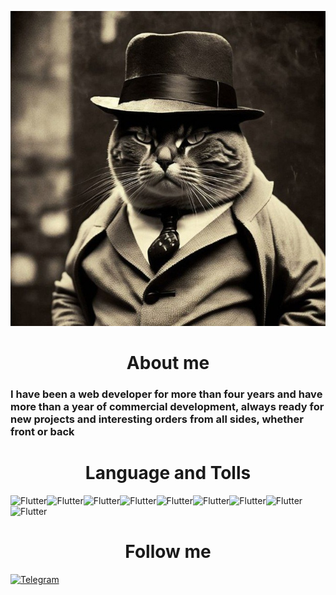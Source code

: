 <a align="center">[![Header](https://github.com/banedface/banedface/blob/main/assets/photo_2023-02-24_22-31-37.jpg)](https://t.me/beingf)</a> 

<h1 align="center">About me</h1>
<h3>I have been a web developer for more than four years and have more than a year of commercial development, always ready for new projects and interesting orders from all sides, whether front or back</h3> 


<h1 align="center">Language and Tolls</h1>

 ![Flutter](https://img.shields.io/badge/HTML-<>?style=social&logo=html5)![Flutter](https://img.shields.io/badge/CSS-<>?style=social&logo=CSS3)![Flutter](https://img.shields.io/badge/JAVASCRIPT-<>?style=social&logo=javascript)![Flutter](https://img.shields.io/badge/PythonDjango-<>?style=social&logo=Python)![Flutter](https://img.shields.io/badge/PHP-<>?style=social&logo=PHP)![Flutter](https://img.shields.io/badge/LARAVEL-<>?style=social&logo=laravel)![Flutter](https://img.shields.io/badge/Mysql-<>?style=social&logo=Mysql)![Flutter](https://img.shields.io/badge/NGINX-<>?style=social&logo=nginx)![Flutter](https://img.shields.io/badge/Figma-<>?style=social&logo=Figma)
<h1 align="center">Follow me</h1>

<a align="center">[![Telegram](https://img.shields.io/badge/Telegram-<a>?style=social&logo=telegram)](https://t.me/beingf)</a>